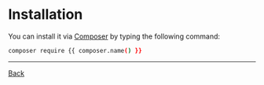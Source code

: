# Installation

You can install it via [Composer](https://getcomposer.org/) by typing the following command:

```bash
composer require {{ composer.name() }}
```

---
[Back](index.md)